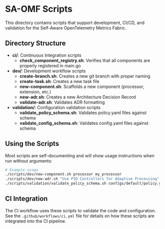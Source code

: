# SA-OMF Scripts

This directory contains scripts that support development, CI/CD, and validation for the Self-Aware OpenTelemetry Metrics Fabric.

## Directory Structure

- **ci/**: Continuous Integration scripts
  - **check_component_registry.sh**: Verifies that all components are properly registered in main.go
- **dev/**: Development workflow scripts
  - **create-branch.sh**: Creates a new git branch with proper naming
  - **create-task.sh**: Creates a new task file
  - **new-component.sh**: Scaffolds a new component (processor, extension, etc.)
  - **new-adr.sh**: Creates a new Architecture Decision Record
  - **validate-adr.sh**: Validates ADR formatting
- **validation/**: Configuration validation scripts
  - **validate_policy_schema.sh**: Validates policy.yaml files against schema
  - **validate_config_schema.sh**: Validates config.yaml files against schema

## Using the Scripts

Most scripts are self-documenting and will show usage instructions when run without arguments:

```bash
# Example usage
./scripts/dev/new-component.sh processor my_processor
./scripts/dev/new-adr.sh "Use PID Controllers for Adaptive Processing"
./scripts/validation/validate_policy_schema.sh configs/default/policy.yaml
```

## CI Integration

The CI workflow uses these scripts to validate the code and configuration. See the `.github/workflows/ci.yml` file for details on how these scripts are integrated into the CI pipeline.